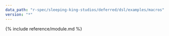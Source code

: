 ```yaml
---
data_path: "r-spec/sleeping-king-studios/deferred/dsl/examples/macros"
version: "*"
---
```


{% include reference/module.md %}
